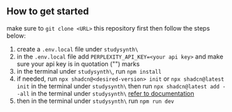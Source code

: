 ## How to get started

make sure to `git clone <URL>` this repository first then follow the steps below:

1. create a `.env.local` file under `studysynth\`
2. in the `.env.local` file add `PERPLEXITY_API_KEY=<your api key>` and make sure your api key is in quotation ("") marks
3. in the terminal under `studysynth\`, run `npm install`
4. if needed, run `npx shadcn@<desired-version> init` or `npx shadcn@latest init` in the terminal under `studysynth\` then run `npx shadcn@latest add --all` in the terminal under `studysynth\` <a href="https://ui.shadcn.com/docs/installation/next">refer to documentation</a>
5. then in the terminal under `studysynth\` run `npm run dev`
